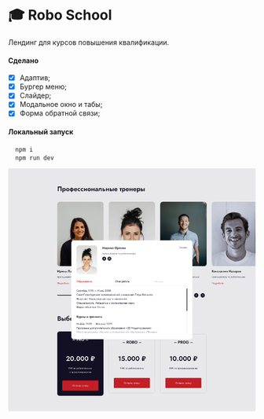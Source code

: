 # &#127891; Robo School
Лендинг для курсов повышения квалификации.
#### Сделано
- [X] Адаптив;
- [X] Бургер меню;
- [X] Слайдер;
- [X] Модальное окно и табы;
- [X] Форма обратной связи;

#### Локальный запуск
```bash
  npm i
  npm run dev
```

![](demo.png)

